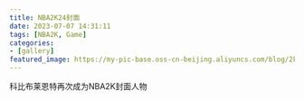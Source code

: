```yaml
---
title: NBA2K24封面
date: 2023-07-07 14:31:11
tags: [NBA2K, Game]
categories:
- [gallery]
featured_image: https://my-pic-base.oss-cn-beijing.aliyuncs.com/blog/2k24kobe1.jpg
---
```

科比布莱恩特再次成为NBA2K封面人物